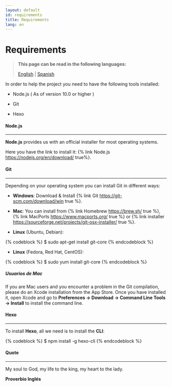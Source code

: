 ```yaml
---
layout: default
id: requirements
title: Requirements
lang: en
---
```


# Requirements

> **This page can be read in the following languages:**
> 
>[English](/beeping/requirements.html) | [Spanish](/beeping/es/requirements.html)

In order to help the project you need to have the following tools installed:

* Node.js ( As of version 10.0 or higher )

* Git

* Hexo

#### Node.js

---

**Node.js** provides us with an official installer for most operating systems.

Here you have the link to install it: {% link Node.js https://nodejs.org/en/download/ true%}.

#### Git

---

Depending on your operating system you can install Git in different ways:

* **Windows**: Download & Install {% link Git https://git-scm.com/download/win true %}.


* **Mac**: You can install from  {% link Homebrew https://brew.sh/ true %}, {% link MacPorts https://www.macports.org/ true %} or {% link installer https://sourceforge.net/projects/git-osx-installer/ true %}.

* **Linux** (Ubuntu, Debian): 

{% codeblock %}
$ sudo apt-get install git-core
{% endcodeblock %}

* **Linux** (Fedora, Red Hat, CentOS): 

{% codeblock %}
$ sudo yum install git-core
{% endcodeblock %}

##### Usuarios de Mac
 
If you are Mac users and you encounter a problem in the Git compilation, please do an Xcode installation from the App Store. Once you have installed it, open Xcode and go to **Preferences -> Download -> Command Line Tools -> Install** to install the command line.

#### Hexo

---

To install **Hexo**, all we need is to install the **CLI**:

{% codeblock %}
$ npm install -g hexo-cli
{% endcodeblock %}

#### Quote

---

My soul to God, my life to the king, my heart to the lady.

**Proverbio Inglés**
